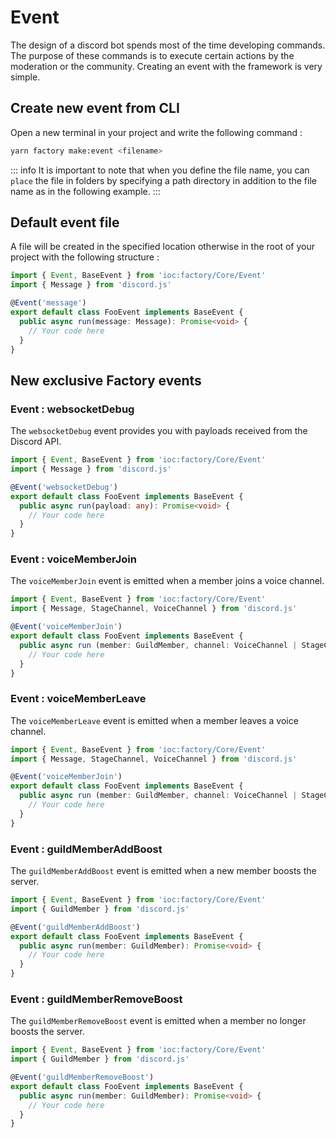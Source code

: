 # Event
The design of a discord bot spends most of the time developing commands. The purpose of these commands is to execute certain actions by the moderation or the community.
Creating an event with the framework is very simple.

## Create new event from CLI
Open a new terminal in your project and write the following command :

```bash
yarn factory make:event <filename>
```
::: info
It is important to note that when you define the file name, you can `place` the file in folders by specifying a path directory in addition to the file name as in the following example.
:::

## Default event file
A file will be created in the specified location otherwise in the root of your project with the following structure :

```ts
import { Event, BaseEvent } from 'ioc:factory/Core/Event'
import { Message } from 'discord.js'

@Event('message')
export default class FooEvent implements BaseEvent {
  public async run(message: Message): Promise<void> {
    // Your code here
  }
}
```

## New exclusive Factory events

### Event : websocketDebug
The `websocketDebug` event provides you with payloads received from the Discord API.
```ts
import { Event, BaseEvent } from 'ioc:factory/Core/Event'
import { Message } from 'discord.js'

@Event('websocketDebug')
export default class FooEvent implements BaseEvent {
  public async run(payload: any): Promise<void> {
    // Your code here
  }
}
```

### Event : voiceMemberJoin
The `voiceMemberJoin` event is emitted when a member joins a voice channel.

```ts
import { Event, BaseEvent } from 'ioc:factory/Core/Event'
import { Message, StageChannel, VoiceChannel } from 'discord.js'

@Event('voiceMemberJoin')
export default class FooEvent implements BaseEvent {
  public async run (member: GuildMember, channel: VoiceChannel | StageChannel): Promise<void> {
    // Your code here
  }
}
```

### Event : voiceMemberLeave
The `voiceMemberLeave` event is emitted when a member leaves a voice channel.

```ts
import { Event, BaseEvent } from 'ioc:factory/Core/Event'
import { Message, StageChannel, VoiceChannel } from 'discord.js'

@Event('voiceMemberJoin')
export default class FooEvent implements BaseEvent {
  public async run (member: GuildMember, channel: VoiceChannel | StageChannel): Promise<void> {
    // Your code here
  }
}
```

### Event : guildMemberAddBoost
The `guildMemberAddBoost` event is emitted when a new member boosts the server.
```ts
import { Event, BaseEvent } from 'ioc:factory/Core/Event'
import { GuildMember } from 'discord.js'

@Event('guildMemberAddBoost')
export default class FooEvent implements BaseEvent {
  public async run(member: GuildMember): Promise<void> {
    // Your code here
  }
}
```

### Event : guildMemberRemoveBoost
The `guildMemberRemoveBoost` event is emitted when a member no longer boosts the server.
```ts
import { Event, BaseEvent } from 'ioc:factory/Core/Event'
import { GuildMember } from 'discord.js'

@Event('guildMemberRemoveBoost')
export default class FooEvent implements BaseEvent {
  public async run(member: GuildMember): Promise<void> {
    // Your code here
  }
}
```